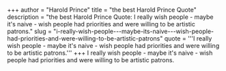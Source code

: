 +++
author = "Harold Prince"
title = "the best Harold Prince Quote"
description = "the best Harold Prince Quote: I really wish people - maybe it's naive - wish people had priorities and were willing to be artistic patrons."
slug = "i-really-wish-people---maybe-its-naive---wish-people-had-priorities-and-were-willing-to-be-artistic-patrons"
quote = '''I really wish people - maybe it's naive - wish people had priorities and were willing to be artistic patrons.'''
+++
I really wish people - maybe it's naive - wish people had priorities and were willing to be artistic patrons.
